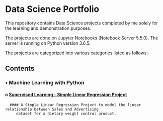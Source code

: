 # Data Science Portfolio

This repository contains Data Science projects completed by me solely for the learning and demonstration purposes. 

The projects are done on Jupyter Notebooks (Notebook Server 5.5.0). The server is running on Python version 3.6.5.

The projects are categorized into various categories listed as follows:- 

  ## Contents
 
   ### •	Machine Learning with Python
  
   #### o [Supervised Learning - Simple Linear Regression Project](https://github.com/pb111/data-science-portfolio/blob/master/SLR%20Project.ipynb)
      
      #### A Simple Linear Regression Project to model the linear relationship between Sales and Advertising 
         dataset for a dietary weight control product.


